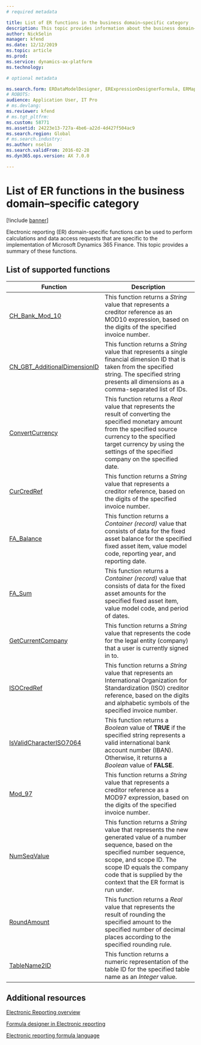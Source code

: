 ```yaml
---
# required metadata

title: List of ER functions in the business domain–specific category
description: This topic provides information about the business domain–specific functions that are supported in Electronic reporting (ER).
author: NickSelin
manager: kfend
ms.date: 12/12/2019
ms.topic: article
ms.prod: 
ms.service: dynamics-ax-platform
ms.technology: 

# optional metadata

ms.search.form: ERDataModelDesigner, ERExpressionDesignerFormula, ERMappedFormatDesigner, ERModelMappingDesigner
# ROBOTS: 
audience: Application User, IT Pro
# ms.devlang: 
ms.reviewer: kfend
# ms.tgt_pltfrm: 
ms.custom: 58771
ms.assetid: 24223e13-727a-4be6-a22d-4d427f504ac9
ms.search.region: Global
# ms.search.industry: 
ms.author: nselin
ms.search.validFrom: 2016-02-28
ms.dyn365.ops.version: AX 7.0.0

---
```


# List of ER functions in the business domain–specific category

[!include [banner](../includes/banner.md)]

Electronic reporting (ER) domain-specific functions can be used to perform calculations and data access requests that are specific to the implementation of Microsoft Dynamics 365 Finance. This topic provides a summary of these functions.

## List of supported functions

| Function| Description |
|---------|-------------|
| [CH_Bank_Mod_10](er-functions-other-chbankmode10.md) | This function returns a *String* value that represents a creditor reference as an MOD10 expression, based on the digits of the specified invoice number. |
| [CN_GBT_AdditionalDimensionID](er-functions-other-cngbtadditionaldimensionid.md) | This function returns a *String* value that represents a single financial dimension ID that is taken from the specified string. The specified string presents all dimensions as a comma-separated list of IDs. |
| [ConvertCurrency](er-functions-other-convertcurrency.md) | This function returns a *Real* value that represents the result of converting the specified monetary amount from the specified source currency to the specified target currency by using the settings of the specified company on the specified date. |
| [CurCredRef](er-functions-other-curcredref.md) | This function returns a *String* value that represents a creditor reference, based on the digits of the specified invoice number. |
| [FA_Balance](er-functions-other-fabalance.md) | This function returns a *Container (record)* value that consists of data for the fixed asset balance for the specified fixed asset item, value model code, reporting year, and reporting date. |
| [FA_Sum](er-functions-other-fasum.md) | This function returns a *Container (record)* value that consists of data for the fixed asset amounts for the specified fixed asset item, value model code, and period of dates. |
| [GetCurrentCompany](er-functions-other-getcurrentcompany.md) | This function returns a *String* value that represents the code for the legal entity (company) that a user is currently signed in to. |
| [ISOCredRef](er-functions-other-isocredref.md) | This function returns a *String* value that represents an International Organization for Standardization (ISO) creditor reference, based on the digits and alphabetic symbols of the specified invoice number. |
| [IsValidCharacterISO7064](er-functions-other-isvalidchariso7064.md) | This function returns a *Boolean* value of **TRUE** if the specified string represents a valid international bank account number (IBAN). Otherwise, it returns a *Boolean* value of **FALSE**. |
| [Mod_97](er-functions-other-mod97.md) | This function returns a *String* value that represents a creditor reference as a MOD97 expression, based on the digits of the specified invoice number. |
| [NumSeqValue](er-functions-other-numseqvalue.md) | This function returns a *String* value that represents the new generated value of a number sequence, based on the specified number sequence, scope, and scope ID. The scope ID equals the company code that is supplied by the context that the ER format is run under. |
| [RoundAmount](er-functions-other-roundamount.md) | This function returns a *Real* value that represents the result of rounding the specified amount to the specified number of decimal places according to the specified rounding rule. |
| [TableName2ID](er-functions-other-tablename2id.md) | This function returns a numeric representation of the table ID for the specified table name as an *Integer* value. |

## Additional resources

[Electronic Reporting overview](general-electronic-reporting.md)

[Formula designer in Electronic reporting](general-electronic-reporting-formula-designer.md)

[Electronic reporting formula language](er-formula-language.md)
